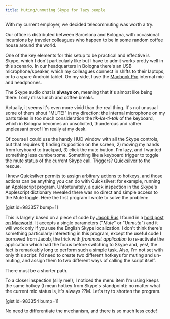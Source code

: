 ```yaml
---
title: Muting/unmuting Skype for lazy people
---
```


With my current employer, we decided telecommuting was worth a try.

Our office is distributed between Barcelona and Bologna, with occasional incursions by traveler colleagues who happen to be in some random coffee house around the world.

One of the key elements for this setup to be practical and effective is Skype, which I don't particularly like but I have to admit works pretty well in this scenario. In our headquarters in Bologna there's an USB microphone/speaker, which my colleagues connect in shifts to their laptops, or to a spare Android tablet. On my side, I use the <a class="zem_slink" title="MacBook Pro" href="http://www.apple.com/macbookpro/" rel="homepage">Macbook Pro</a> internal mic and headphones.

The Skype audio chat is <strong>always on</strong>, meaning that it's almost like being there: I only miss lunch and coffee breaks.

Actually, it seems it's even more vivid than the real thing. It's not unusual some of them shout "MUTE!" in my direction: the internal microphone on my parts takes in too much consideration the <em>tik-ke-ti-tak</em> of the keyboard, which in Bologna becomes an unsolicited, thunderous and rather unpleasant proof I'm really at my desk.

Of course I could use the handy HUD window with all the Skype controls, but that requires 1) finding its position on the screen, 2) moving my hands from keyboard to trackpad, 3) click the mute button. I'm lazy, and I wanted something less cumbersome. Something like a keyboard trigger to toggle the mute status of the current Skype call. Triggers? <a href="http://www.blacktree.com/">Quicksilver</a> to the rescue.

I knew Quicksilver permits to assign arbitrary actions to hotkeys, and those actions can be anything you can do with Quicksilver: for example, running an Applescript program. Unfortunately, a quick inspection in the Skype's Applescript dictionary revealed there was no direct and simple access to the Mute toggle. Here the first program I wrote to solve the problem:

[gist id=983357 bump=1]

This is largely based on a piece of code by <a href="http://www.hcs.harvard.edu/~jrus/">Jacob Rus</a> I found in a <a href="http://hints.macworld.com/article.php?story=20060921045743404">hold post on Macworld</a>. It accepts a single parameters ("<em>Mute</em>" or "<em>Unmute</em>") and it will work only if you use the English Skype localization. I don't think there's something particularly interesting in this program, except the useful code I borrowed from Jacob, the trick with <em>frontmost application</em> to re-activate the application which had the focus before switching to Skype and, yes!, the fact is remarkably long to perform such a simple task. Also, I'm not set with only this script: I'd need to create two different hotkeys for muting and un-muting, and assign them to two different ways of calling the script itself.

There must be a shorter path.

To a closer inspection (silly me!), I noticed the menu item I'm using keeps the same hotkey (I mean hotkey from Skype's standpoint): no matter what the current mic status is, it's always ??M. Let's try to shorten the program.

[gist id=983354 bump=1]

No need to differentiate the mechanism, and there is so much less code!
<div class="zemanta-pixie" style="margin-top: 10px; height: 15px;"><img class="zemanta-pixie-img" style="border: none; float: right;" alt="" src="http://img.zemanta.com/pixy.gif?x-id=90f33d62-818c-4d4d-84bf-4134a787529e" /></div>
